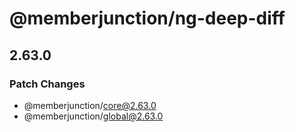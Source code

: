 # @memberjunction/ng-deep-diff

## 2.63.0

### Patch Changes

- @memberjunction/core@2.63.0
- @memberjunction/global@2.63.0
